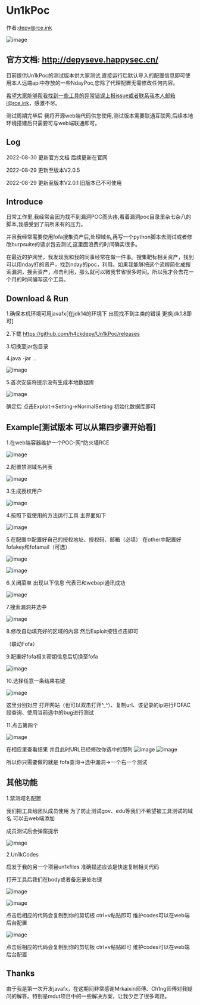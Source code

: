 # Un1kPoc

作者:depy@rce.ink

![image](https://user-images.githubusercontent.com/42985524/187459685-91458bad-d14d-4d39-85a3-14749634b27c.png)

## 官方文档: http://depyseve.happysec.cn/

目前提供Un1kPoc的测试版本供大家测试,直接运行后默认导入的配置信息即可使用本人远端api中存放的一些NdayPoc,您除了代理配置无需修改任何内容。

希望大家能够帮我找到一些工具的异常错误上报issue或者联系我本人邮箱i@rce.ink，感激不尽。

测试周期完毕后 我将开源web端代码供您使用,测试版本需要联通互联网,后续本地环境搭建后只需要可与web端联通即可。

## Log

2022-08-30 更新官方文档 后续更新在官网

2022-08-29 更新至版本V2.0.5 

2022-08-29 更新至版本V2.0.1 旧版本已不可使用

## Introduce

日常工作里,我经常会因为找不到漏洞POC而头疼,看着漏洞poc目录里杂七杂八的脚本,我感受到了前所未有的压力。

并且我经常需要使用fofa搜集资产后,处理域名,再写一个python脚本去测试或者修改burpsuite的请求包去测试,这里面浪费的时间确实很多。

在最近的护网里，我发现我和我的同事经常在做一件事。搜集靶标相关资产，找到可以用nday打的资产，找到nday的poc，利用。如果我能够把这个流程简化成搜索漏洞，搜索资产，点击利用，那么就可以微我节省很多时间。所以我才会去花一个月的时间编写这个工具。

## Download & Run

1.确保本机环境可用javafx[在jdk14的环境下 出现找不到主类的错误 更换jdk1.8即可]

2.下载 https://github.com/h4ckdepy/Un1kPoc/releases

3.切换至jar包目录

4.java -jar ...

![image](https://user-images.githubusercontent.com/42985524/187059103-6dfa4191-1df6-4465-91fd-79a833896520.png)

5.首次安装将提示没有生成本地数据库

![image](https://user-images.githubusercontent.com/42985524/187059151-1267d461-46d6-48d4-82a9-6156d596a5e5.png)

确定后 点击Exploit->Setting->NormalSetting 初始化数据库即可

## Example[测试版本 可以从第四步骤开始看]

1.在web端容器维护一个POC-网*防火墙RCE

![image](https://user-images.githubusercontent.com/42985524/187059295-ce4a7c3e-345b-42a9-86c7-7a1c403ca86d.png)

2.配置禁测域名列表

![image](https://user-images.githubusercontent.com/42985524/187059303-1e732e42-43fc-4d6e-8355-cb7d200aa8bc.png)

3.生成授权用户

![image](https://user-images.githubusercontent.com/42985524/187059332-4ec2c4f1-f3f3-4563-9b03-34b3f8bfabb5.png)

4.按照下载使用的方法运行工具 主界面如下

![image](https://user-images.githubusercontent.com/42985524/187059343-404cb826-20bb-4c72-b8b6-723efe903740.png)

5.在配置中配置好自己的授权地址、授权码、邮箱（必填） 在other中配置好fofakey和fofamail（可选）

![image](https://user-images.githubusercontent.com/42985524/187059406-466feb6a-ad83-48c7-9a20-d9dee1782b5e.png)

![image](https://user-images.githubusercontent.com/42985524/187059423-fa1534a2-930c-4c7f-9387-a21f90e729be.png)

6.关闭菜单 出现以下信息 代表已和webapi通讯成功

![image](https://user-images.githubusercontent.com/42985524/187059460-46efea70-e267-4b4b-80d7-bfcf178a4399.png)

7.搜索漏洞并选中

![image](https://user-images.githubusercontent.com/42985524/187059483-326ca2d9-d8be-4439-ae33-4a4f43e7937b.png)

8.修改自动填充好的区域的内容 然后Exploit按钮点击即可

（联动Fofa）

9.配置好fofa相关密钥信息后切换至fofa

![image](https://user-images.githubusercontent.com/42985524/187059545-3405fe23-c6ba-4319-b302-04dea9c49d9b.png)

10.选择任意一条结果右键

![image](https://user-images.githubusercontent.com/42985524/187059558-75d0d555-7fe1-4e66-9c4e-8d1714107623.png)

这里分别对应 打开网站（也可以双击打开^_^）、复制url、该记录的ip进行FOFAC段查询、使用当前选中的bug进行测试

11.点击第四个

![image](https://user-images.githubusercontent.com/42985524/187059596-af250d6c-8767-4645-a659-1b5c4d9da15d.png)

在相应里查看结果 并且此时URL已经修改你选中的那列 
![image](https://user-images.githubusercontent.com/42985524/187059660-611895eb-3c3f-4ef5-a0b4-dd6cac0663fe.png)
![image](https://user-images.githubusercontent.com/42985524/187059644-edf479d3-fd00-4c2d-8f2c-0dc149599d72.png)

所以你只需要做的就是 fofa查询->选中漏洞->一个右一个测试

## 其他功能

1.禁测域名配置

我们把工具给团队成员使用 为了防止测试gov、edu等我们不希望被工具测试的域名 可以去web端添加

成员测试后会弹窗提示

![image](https://user-images.githubusercontent.com/42985524/187059890-bc9240b1-d078-45ec-b1b8-974e3700fc9c.png)

2.Un1kCodes

启发于我的另一个项目un1kfiles 准确描述应该是快速复制相关代码

打开工具后我们在body或者备忘录处右键

![image](https://user-images.githubusercontent.com/42985524/187059964-03f64c2c-c1b2-4c2f-89ea-0f5b87b95bea.png)

![image](https://user-images.githubusercontent.com/42985524/187059981-8ed82bba-8047-4cc2-94e9-9a858ac2157e.png)

点击后相应的代码会复制到你的剪切板 ctrl+v粘贴即可 维护codes可以在web端后台配置

![image](https://user-images.githubusercontent.com/42985524/187060013-b8609b77-0119-47ab-ac41-f5db7435981b.png)

点击后相应的代码会复制到你的剪切板 ctrl+v粘贴即可 维护codes可以在web端后台配置

## Thanks

由于我是第一次开发javafx，在这期间非常感谢Mrkaixin师傅、Ch1ng师傅对我疑问的解答。特别是mdut项目中的一些解决方案，让我少走了很多弯路。
